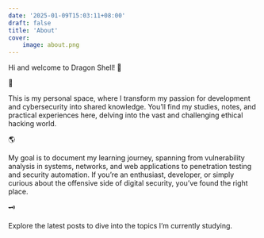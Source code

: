 ```yaml
---
date: '2025-01-09T15:03:11+08:00'
draft: false
title: 'About'
cover:
    image: about.png
---
```


Hi and welcome to Dragon Shell! 🚀

🦉

This is my personal space, where I transform my passion for development and cybersecurity into shared knowledge. You’ll find my studies, notes, and practical experiences here, delving into the vast and challenging ethical hacking world.

🌎

My goal is to document my learning journey, spanning from vulnerability analysis in systems, networks, and web applications to penetration testing and security automation. If you’re an enthusiast, developer, or simply curious about the offensive side of digital security, you’ve found the right place.

🗝️

Explore the latest posts to dive into the topics I’m currently studying.
